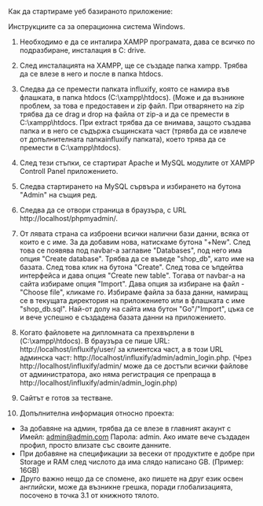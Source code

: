 Как да стартираме уеб базираното приложение:

Инструкциите са за операционна система Windows.

1. Необходимо е да се инталира XAMPP програмата, дава се всичко по подразбиране, инсталация в C: drive.

2. След инсталацията на XAMPP, ще се създаде папка xampp. Трябва да се влезе в него и после в папка htdocs.

3. Следва да се премести папката influxify, която се намира във флашката, в папка htdocs (C:\xampp\htdocs). 
(Може и да възникне проблем, за това е предоставен и zip файл. 
При отварянето на zip трябва да се drag и drop на файла от zip-а и да се премести в C:\xampp\htdocs.
При extract трябва да се внимава, защото създава папка и в него се съдържа същинската част 
(трявба да се извлече от допълнителната папкаinfluxify папката),
което трява да се премести в C:\xampp\htdocs).

4. След тези стъпки, се стартират Apache и MySQL модулите от XAMPP Controll Panel приложението.

5. Следва стартирането на MySQL сървъра и избирането на бутона "Admin" на същия ред.

6. Следва да се отвори страница в браузъра, с URL http://localhost/phpmyadmin/.

7. От лявата страна са изброени всички налични бази данни, всяка от които е с име. 
За да добавим нова, натискаме бутона "+New". 
След това се появява под navbar-а заглавие "Databases", под него има опция "Create database". 
Трябва да се въведе "shop_db", като име на базата. След това клик на бутона "Create".
След това се ъпдейтва интерфейса и дава опция "Create new table".
Тогава от navbar-a на сайта избираме опция "Import". Дава опция за избиране на файл - "Choose file", кликаме го.
Избираме файла за база данни, намиращ се в текущата директория на приложението или в флашката с име "shop_db.sql". 
Най-от долу на сайта има бутон "Go"/"Import", цъка се и вече успешно е създадена базата данни на приложението.

8. Когато файловете на дипломната са прехвърлени в (C:\xampp\htdocs). 
В браузъра се пише URL: http://localhost/influxify/user/ за клиентска част, а в този URL админска част: http://localhost/influxify/admin/admin_login.php.
(Чрез http://localhost/influxify/admin/ може да се достъпи всички файлове от администратора, ако няма регистрация се препраща в http://localhost/influxify/admin/admin_login.php)

9. Сайтът е готов за тестване.

10. Допълнителна информация относно проекта:

* За добавяне на админ, трябва да се влезе в главният акаунт с Имейл: admin@admin.com Парола: admin. Ако имате вече създаден профил, просто влизате със своите данните.
* При добавяне на спецификации за весеки от продуктите е добре при Storage и RAM след числото да има слядо написано GB. (Пример: 16GB)
* Друго важно нещо да се спомене, ако пишете на друг език освен английски, може да възникне грешка, поради глобализацията, посочено в точка 3.1 от книжното тялото.
